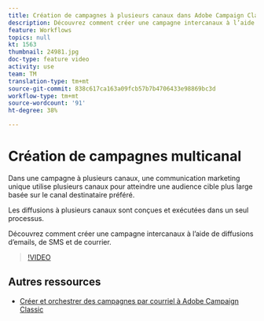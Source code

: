 ```yaml
---
title: Création de campagnes à plusieurs canaux dans Adobe Campaign Classic (ACC)
description: Découvrez comment créer une campagne intercanaux à l’aide de diffusions d’emails, de SMS et de courrier.
feature: Workflows
topics: null
kt: 1563
thumbnail: 24981.jpg
doc-type: feature video
activity: use
team: TM
translation-type: tm+mt
source-git-commit: 838c617ca163a09fcb57b7b4706433e98869bc3d
workflow-type: tm+mt
source-wordcount: '91'
ht-degree: 38%

---
```



# Création de campagnes multicanal

Dans une campagne à plusieurs canaux, une communication marketing unique utilise plusieurs canaux pour atteindre une audience cible plus large basée sur le canal destinataire préféré.

Les diffusions à plusieurs canaux sont conçues et exécutées dans un seul processus.

Découvrez comment créer une campagne intercanaux à l’aide de diffusions d’emails, de SMS et de courrier.

>[!VIDEO](https://video.tv.adobe.com/v/24981?quality=12)

## Autres ressources

* [Créer et orchestrer des campagnes par courriel à Adobe Campaign Classic](https://helpx.adobe.com/campaign/classic/how-to/design-orchestrate-email-campaigns-in-campaign-classic.html)

